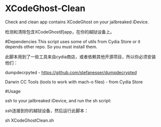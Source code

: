 # XCodeGhost-Clean

Check and clean app contains XCodeGhost on your jailbreaked iDevice. 

检测和清除包含XCodeGhost的app，在你的越狱设备上。

#Dependencies
This script uses some of utils from Cydia Store or it depends other repo. So you must install them.

此脚本用到了一些工具来自cydia商店，或者依赖其他开源项目，所以你必须安装他们：

dumpdecrpyted - https://github.com/stefanesser/dumpdecrypted

Darwin CC Tools (tools to work with mach-o files) - from Cydia Store


#Usage

ssh to your jailbreaked iDevice, and run the sh script:

ssh连接到你的越狱设备，然后运行此脚本：

sh XCodeGhostClean.sh




